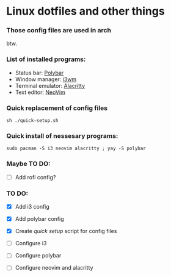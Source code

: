 # Linux dotfiles and other things

### Those config files are used in arch
btw.

### List of installed programs:
- Status bar: [Polybar](https://polybar.github.io/)
- Window manager: [i3wm](https://i3wm.org/)
- Terminal emulator: [Alacritty](https://alacritty.org/)
- Text editor: [NeoVim](https://neovim.io/)

### Quick replacement of config files
`sh ./quick-setup.sh`

### Quick install of nessesary programs:
`sudo pacman -S i3 neovim alacritty ; yay -S polybar`

### Maybe TO DO:
- [ ] Add rofi config?

### TO DO:
- [x] Add i3 config
- [x] Add polybar config 
- [x] Create *quick setup* script for config files 
- [ ] Configure i3 
- [ ] Configure polybar
- [ ] Configure neovim and alacritty

